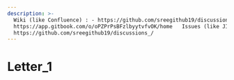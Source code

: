 ```yaml
---
description: >-
  Wiki (like Confluence) : - https://github.com/sreegithub19/discussions_/wiki -
  https://app.gitbook.com/o/oPZPrPsBFzlbyytvfvOK/home   Issues (like JIRA) :
  https://github.com/sreegithub19/discussions_/
---
```


# Letter\_1



```markdown
```
